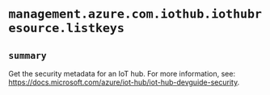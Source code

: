 # `management.azure.com.iothub.iothubresource.listkeys`

## `summary`
Get the security metadata for an IoT hub. For more information, see: https://docs.microsoft.com/azure/iot-hub/iot-hub-devguide-security.


